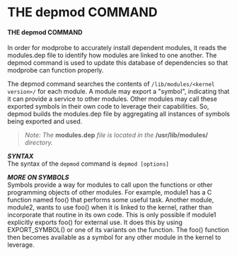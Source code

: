 # THE depmod COMMAND

#### THE depmod COMMAND

In order for modprobe to accurately install dependent modules, it reads the modules.dep file to identify how modules are linked to one another. The depmod command is used to update this database of dependencies so that modprobe can function properly.

The depmod command searches the contents of `/lib/modules/<kernel version>/` for each module. A module may export a "symbol", indicating that it can provide a service to other modules. Other modules may call these exported symbols in their own code to leverage their capabilities. So, depmod builds the modules.dep file by aggregating all instances of symbols being exported and used.

> _Note: The_ **modules.dep** _file is located in the_ **/usr/lib/modules/** _directory._

**_SYNTAX_**  
The syntax of the `depmod` command is `depmod [options]`

**_MORE ON SYMBOLS_**  
Symbols provide a way for modules to call upon the functions or other programming objects of other modules. For example, module1 has a C function named foo() that performs some useful task. Another module, module2, wants to use foo() when it is linked to the kernel, rather than incorporate that routine in its own code. This is only possible if module1 explicitly exports foo() for external use. It does this by using EXPORT\_SYMBOL() or one of its variants on the function. The foo() function then becomes available as a symbol for any other module in the kernel to leverage.